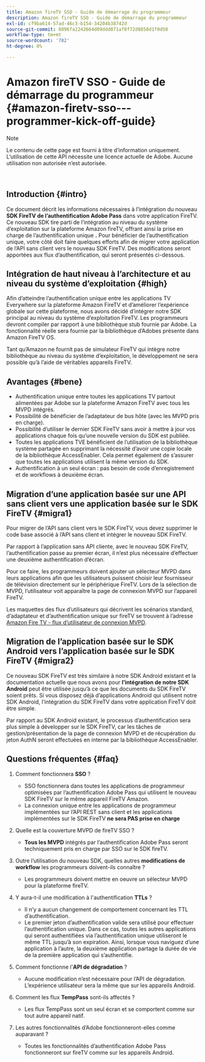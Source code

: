 ```yaml
---
title: Amazon fireTV SSO - Guide de démarrage du programmeur
description: Amazon fireTV SSO - Guide de démarrage du programmeur
exl-id: cf9ba614-57ad-46c3-b154-34204b38742d
source-git-commit: 8896fa2242664d09ddd871af8f72d8858d1f0d50
workflow-type: tm+mt
source-wordcount: '782'
ht-degree: 0%

---
```


# Amazon fireTV SSO - Guide de démarrage du programmeur {#amazon-firetv-sso---programmer-kick-off-guide}

>[!NOTE]
>
>Le contenu de cette page est fourni à titre d’information uniquement. L’utilisation de cette API nécessite une licence actuelle de Adobe. Aucune utilisation non autorisée n’est autorisée.

</br>

## Introduction {#intro}

Ce document décrit les informations nécessaires à l’intégration du nouveau **SDK FireTV de l’authentification Adobe Pass** dans votre application FireTV. Ce nouveau SDK tire parti de l’intégration au niveau du système d’exploitation sur la plateforme Amazon fireTV, offrant ainsi la prise en charge de l’authentification unique **.** Pour bénéficier de l’authentification unique, votre côté doit faire quelques efforts afin de migrer votre application de l’API sans client vers le nouveau SDK FireTV. Des modifications seront apportées aux flux d’authentification, qui seront présentés ci-dessous.

## Intégration de haut niveau à l’architecture et au niveau du système d’exploitation {#high}

Afin d’atteindre l’authentification unique entre les applications TV Everywhere sur la plateforme Amazon FireTV et d’améliorer l’expérience globale sur cette plateforme, nous avons décidé d’intégrer notre SDK principal au niveau du système d’exploitation FireTV. Les programmeurs devront compiler par rapport à une bibliothèque stub fournie par Adobe. La fonctionnalité réelle sera fournie par la bibliothèque d’Adobes présente dans Amazon FireTV OS.

Tant qu’Amazon ne fournit pas de simulateur FireTV qui intègre notre bibliothèque au niveau du système d’exploitation, le développement ne sera possible qu’à l’aide de véritables appareils FireTV.

## Avantages {#bene}

* Authentification unique entre toutes les applications TV partout alimentées par Adobe sur la plateforme Amazon FireTV avec tous les MVPD intégrés.
* Possibilité de bénéficier de l’adaptateur de bus hôte (avec les MVPD pris en charge).
* Possibilité d’utiliser le dernier SDK FireTV sans avoir à mettre à jour vos applications chaque fois qu’une nouvelle version du SDK est publiée.
* Toutes les applications TVE bénéficient de l’utilisation de la bibliothèque système partagée en supprimant la nécessité d’avoir une copie locale de la bibliothèque AccessEnabler. Cela permet également de s’assurer que toutes les applications utilisent la même version du SDK.
* Authentification à un seul écran : pas besoin de code d’enregistrement et de workflows à deuxième écran.

## Migration d’une application basée sur une API sans client vers une application basée sur le SDK FireTV {#migra1}

Pour migrer de l’API sans client vers le SDK FireTV, vous devez supprimer le code base associé à l’API sans client et intégrer le nouveau SDK FireTV.

Par rapport à l’application sans API cliente, avec le nouveau SDK FireTV, l’authentification passe au premier écran, il n’est plus nécessaire d’effectuer une deuxième authentification d’écran.

Pour ce faire, les programmeurs doivent ajouter un sélecteur MVPD dans leurs applications afin que les utilisateurs puissent choisir leur fournisseur de télévision directement sur le périphérique FireTV. Lors de la sélection de MVPD, l’utilisateur voit apparaître la page de connexion MVPD sur l’appareil FireTV.

Les maquettes des flux d’utilisateurs qui décrivent les scénarios standard, d’adaptateur et d’authentification unique sur fireTV se trouvent à l’adresse [Amazon Fire TV - flux d’utilisateur de connexion MVPD](https://xd.adobe.com/view/9058288e-4b67-43a1-9d5b-5f76ede6c51e/).

## Migration de l’application basée sur le SDK Android vers l’application basée sur le SDK FireTV {#migra2}

Ce nouveau SDK FireTV est très similaire à notre SDK Android existant et la documentation actuelle que nous avons pour **l’intégration de notre SDK Android** <!--http://tve.helpdocsonline.com/android-technical-overview--> peut être utilisée jusqu’à ce que les documents du SDK FireTV soient prêts. Si vous disposez déjà d’applications Android qui utilisent notre SDK Android, l’intégration du SDK FireTV dans votre application FireTV doit être simple.

Par rapport au SDK Android existant, le processus d’authentification sera plus simple à développer sur le SDK FireTV, car les tâches de gestion/présentation de la page de connexion MVPD et de récupération du jeton AuthN seront effectuées en interne par la bibliothèque AccessEnabler.

## Questions fréquentes {#faq}

1. Comment fonctionnera **SSO** ?

   * SSO fonctionnera dans toutes les applications de programmeur optimisées par l’authentification Adobe Pass qui utilisent le nouveau SDK FireTV sur le même appareil FireTV Amazon.
   * La connexion unique entre les applications de programmeur implémentées sur l’API REST sans client et les applications implémentées sur le SDK FireTV **ne sera PAS prise en charge**

1. Quelle est la couverture MVPD de fireTV SSO ?

   * **Tous les MVPD** intégrés par l’authentification Adobe Pass seront techniquement pris en charge par SSO sur le SDK fireTV.

1. Outre l’utilisation du nouveau SDK, quelles autres **modifications de workflow** les programmeurs doivent-ils connaître ?

   * Les programmeurs doivent mettre en oeuvre un sélecteur MVPD pour la plateforme fireTV.

1. Y aura-t-il une modification à l&#39;authentification **TTLs** ?

   * Il n’y a aucun changement de comportement concernant les TTL d’authentification.
   * Le premier jeton d’authentification valide sera utilisé pour effectuer l’authentification unique. Dans ce cas, toutes les autres applications qui seront authentifiées via l’authentification unique utiliseront le même TTL jusqu’à son expiration. Ainsi, lorsque vous naviguez d’une application à l’autre, la deuxième application partage la durée de vie de la première application qui s’authentifie.

1. Comment fonctionne l&#39;**API de dégradation** ?

   * Aucune modification n’est nécessaire pour l’API de dégradation. L’expérience utilisateur sera la même que sur les appareils Android.

1. Comment les flux **TempPass** sont-ils affectés ?

   * Les flux TempPass sont un seul écran et se comportent comme sur tout autre appareil natif.

1. Les autres fonctionnalités d’Adobe fonctionneront-elles comme auparavant ?

   * Toutes les fonctionnalités d’authentification Adobe Pass fonctionneront sur fireTV comme sur les appareils Android.

